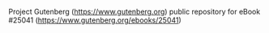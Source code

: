 Project Gutenberg (https://www.gutenberg.org) public repository for eBook #25041 (https://www.gutenberg.org/ebooks/25041)
